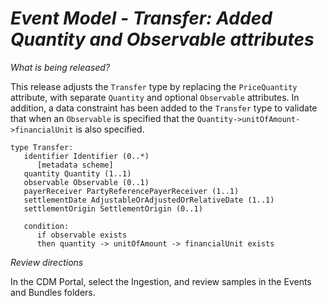 # *Event Model - Transfer: Added Quantity and Observable attributes*

_What is being released?_

This release adjusts the `Transfer` type by replacing the `PriceQuantity` attribute, with separate `Quantity` and optional `Observable` attributes.  In addition, a data constraint has been added to the `Transfer` type to validate that when an `Observable` is specified that the `Quantity->unitOfAmount->financialUnit` is also specified.

```
type Transfer:
   identifier Identifier (0..*)
      [metadata scheme]
   quantity Quantity (1..1)
   observable Observable (0..1)
   payerReceiver PartyReferencePayerReceiver (1..1)
   settlementDate AdjustableOrAdjustedOrRelativeDate (1..1)
   settlementOrigin SettlementOrigin (0..1)

   condition:
      if observable exists
      then quantity -> unitOfAmount -> financialUnit exists
```

_Review directions_

In the CDM Portal, select the Ingestion, and review samples in the Events and Bundles folders. 
